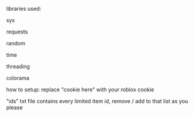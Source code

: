 libraries used: 

sys

requests

random

time

threading

colorama 

how to setup:
replace "cookie here" with your roblox cookie

"ids" txt file contains every limited item id, remove / add to that list as you please

